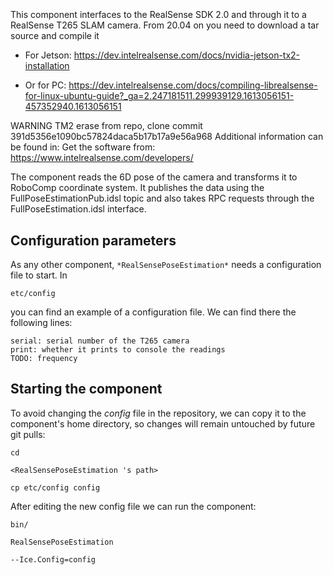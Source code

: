 ```
```
#
``` RealSensePoseEstimation
```
This component interfaces to the RealSense SDK 2.0 and through it to a RealSense T265 SLAM camera.
From 20.04 on you need to download a tar source and compile it 
- For Jetson:
https://dev.intelrealsense.com/docs/nvidia-jetson-tx2-installation

- Or for PC:
https://dev.intelrealsense.com/docs/compiling-librealsense-for-linux-ubuntu-guide?_ga=2.247181511.299939129.1613056151-457352940.1613056151

WARNING TM2 erase from repo, clone commit 391d5356e1090bc57824daca5b17b17a9e56a968
Additional information can be found in:
Get the software from: https://www.intelrealsense.com/developers/

The component reads the 6D pose of the camera and transforms it to RoboComp coordinate system.
It publishes the data using the FullPoseEstimationPub.idsl topic and also takes RPC requests through the FullPoseEstimation.idsl interface.

## Configuration parameters
As any other component,
``` *RealSensePoseEstimation* ```
needs a configuration file to start. In

    etc/config

you can find an example of a configuration file. We can find there the following lines:

    serial: serial number of the T265 camera
    print: whether it prints to console the readings
    TODO: frequency


## Starting the component
To avoid changing the *config* file in the repository, we can copy it to the component's home directory, so changes will remain untouched by future git pulls:

    cd

``` <RealSensePoseEstimation 's path> ```

    cp etc/config config

After editing the new config file we can run the component:

    bin/

```RealSensePoseEstimation ```

    --Ice.Config=config
